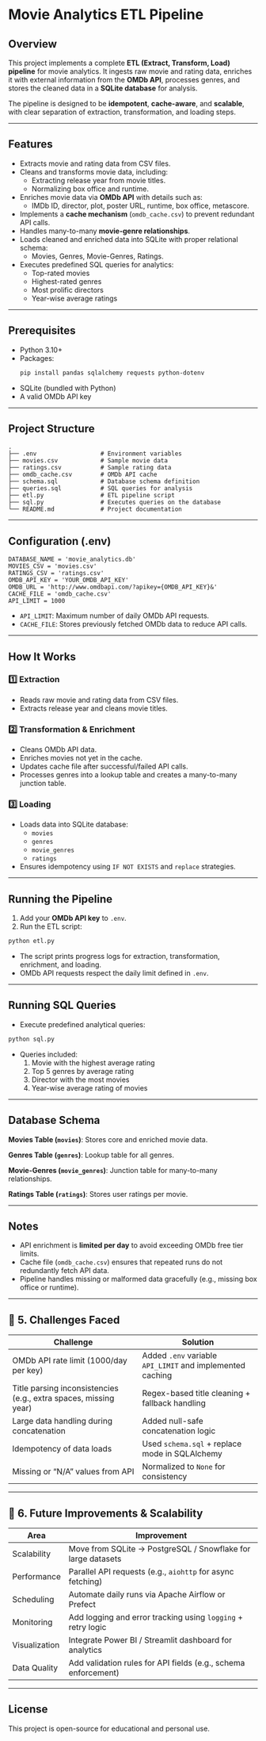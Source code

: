 # Movie Analytics ETL Pipeline

## Overview

This project implements a complete **ETL (Extract, Transform, Load) pipeline** for movie analytics. It ingests raw movie and rating data, enriches it with external information from the **OMDb API**, processes genres, and stores the cleaned data in a **SQLite database** for analysis.  

The pipeline is designed to be **idempotent**, **cache-aware**, and **scalable**, with clear separation of extraction, transformation, and loading steps.

---

## Features

- Extracts movie and rating data from CSV files.
- Cleans and transforms movie data, including:
  - Extracting release year from movie titles.
  - Normalizing box office and runtime.
- Enriches movie data via **OMDb API** with details such as:
  - IMDb ID, director, plot, poster URL, runtime, box office, metascore.
- Implements a **cache mechanism** (`omdb_cache.csv`) to prevent redundant API calls.
- Handles many-to-many **movie-genre relationships**.
- Loads cleaned and enriched data into SQLite with proper relational schema:
  - Movies, Genres, Movie-Genres, Ratings.
- Executes predefined SQL queries for analytics:
  - Top-rated movies
  - Highest-rated genres
  - Most prolific directors
  - Year-wise average ratings

---

## Prerequisites

- Python 3.10+
- Packages:
  ```bash
  pip install pandas sqlalchemy requests python-dotenv
  ```
- SQLite (bundled with Python)
- A valid OMDb API key

---

## Project Structure

```
.
├── .env                  # Environment variables
├── movies.csv            # Sample movie data
├── ratings.csv           # Sample rating data
├── omdb_cache.csv        # OMDb API cache
├── schema.sql            # Database schema definition
├── queries.sql           # SQL queries for analysis
├── etl.py                # ETL pipeline script
├── sql.py                # Executes queries on the database
└── README.md             # Project documentation
```

---

## Configuration (.env)

```env
DATABASE_NAME = 'movie_analytics.db'
MOVIES_CSV = 'movies.csv'
RATINGS_CSV = 'ratings.csv'
OMDB_API_KEY = 'YOUR_OMDB_API_KEY'
OMDB_URL = 'http://www.omdbapi.com/?apikey={OMDB_API_KEY}&'
CACHE_FILE = 'omdb_cache.csv'
API_LIMIT = 1000
```

- `API_LIMIT`: Maximum number of daily OMDb API requests.
- `CACHE_FILE`: Stores previously fetched OMDb data to reduce API calls.

---

## How It Works

### 1️⃣ Extraction

- Reads raw movie and rating data from CSV files.
- Extracts release year and cleans movie titles.

### 2️⃣ Transformation & Enrichment

- Cleans OMDb API data.
- Enriches movies not yet in the cache.
- Updates cache file after successful/failed API calls.
- Processes genres into a lookup table and creates a many-to-many junction table.

### 3️⃣ Loading

- Loads data into SQLite database:
  - `movies`
  - `genres`
  - `movie_genres`
  - `ratings`
- Ensures idempotency using `IF NOT EXISTS` and `replace` strategies.

---

## Running the Pipeline

1. Add your **OMDb API key** to `.env`.
2. Run the ETL script:

```bash
python etl.py
```

- The script prints progress logs for extraction, transformation, enrichment, and loading.
- OMDb API requests respect the daily limit defined in `.env`.

---

## Running SQL Queries

- Execute predefined analytical queries:

```bash
python sql.py
```

- Queries included:
  1. Movie with the highest average rating
  2. Top 5 genres by average rating
  3. Director with the most movies
  4. Year-wise average rating of movies

---

## Database Schema

**Movies Table (`movies`)**: Stores core and enriched movie data.  

**Genres Table (`genres`)**: Lookup table for all genres.  

**Movie-Genres (`movie_genres`)**: Junction table for many-to-many relationships.  

**Ratings Table (`ratings`)**: Stores user ratings per movie.

---

## Notes

- API enrichment is **limited per day** to avoid exceeding OMDb free tier limits.
- Cache file (`omdb_cache.csv`) ensures that repeated runs do not redundantly fetch API data.
- Pipeline handles missing or malformed data gracefully (e.g., missing box office or runtime).

---

## 🚧 5. Challenges Faced

| **Challenge** | **Solution** |
|----------------|--------------|
| OMDb API rate limit (1000/day per key) | Added `.env` variable `API_LIMIT` and implemented caching |
| Title parsing inconsistencies (e.g., extra spaces, missing year) | Regex-based title cleaning + fallback handling |
| Large data handling during concatenation | Added null-safe concatenation logic |
| Idempotency of data loads | Used `schema.sql` + replace mode in SQLAlchemy |
| Missing or “N/A” values from API | Normalized to `None` for consistency |

---

## 🚀 6. Future Improvements & Scalability

| **Area** | **Improvement** |
|-----------|----------------|
| Scalability | Move from SQLite → PostgreSQL / Snowflake for large datasets |
| Performance | Parallel API requests (e.g., `aiohttp` for async fetching) |
| Scheduling | Automate daily runs via Apache Airflow or Prefect |
| Monitoring | Add logging and error tracking using `logging` + retry logic |
| Visualization | Integrate Power BI / Streamlit dashboard for analytics |
| Data Quality | Add validation rules for API fields (e.g., schema enforcement) |

---

## License

This project is open-source for educational and personal use.
